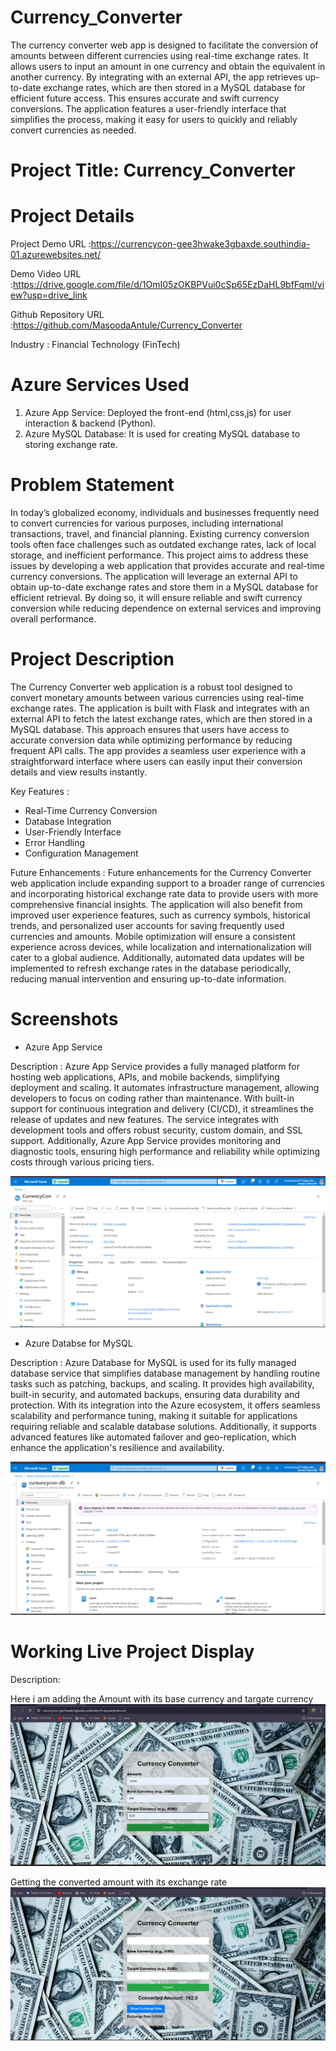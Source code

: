 # Currency_Converter
The currency converter web app is designed to facilitate the conversion of amounts between different currencies using real-time exchange rates. It allows users to input an amount in one currency and obtain the equivalent in another currency. By integrating with an external API, the app retrieves up-to-date exchange rates, which are then stored in a MySQL database for efficient future access. This ensures accurate and swift currency conversions. The application features a user-friendly interface that simplifies the process, making it easy for users to quickly and reliably convert currencies as needed.
# Project Title: Currency_Converter
# Project Details
Project Demo URL :https://currencycon-gee3hwake3gbaxde.southindia-01.azurewebsites.net/

Demo Video URL :https://drive.google.com/file/d/1OmI05zOKBPVui0cSp65EzDaHL9bfFqml/view?usp=drive_link

Github Repository URL :https://github.com/MasoodaAntule/Currency_Converter

Industry : Financial Technology (FinTech)
# Azure Services Used
1. Azure App Service:
Deployed the front-end (html,css,js) for user interaction & backend (Python).
2. Azure MySQL Database:
It is used for creating MySQL database to storing exchange rate.
# Problem Statement
In today’s globalized economy, individuals and businesses frequently need to convert currencies for various purposes, including international transactions, travel, and financial planning. Existing currency conversion tools often face challenges such as outdated exchange rates, lack of local storage, and inefficient performance. This project aims to address these issues by developing a web application that provides accurate and real-time currency conversions. The application will leverage an external API to obtain up-to-date exchange rates and store them in a MySQL database for efficient retrieval. By doing so, it will ensure reliable and swift currency conversion while reducing dependence on external services and improving overall performance.
# Project Description
The Currency Converter web application is a robust tool designed to convert monetary amounts between various currencies using real-time exchange rates. The application is built with Flask and integrates with an external API to fetch the latest exchange rates, which are then stored in a MySQL database. This approach ensures that users have access to accurate conversion data while optimizing performance by reducing frequent API calls. The app provides a seamless user experience with a straightforward interface where users can easily input their conversion details and view results instantly.

Key Features :
+ Real-Time Currency Conversion
+ Database Integration
+ User-Friendly Interface
+ Error Handling
+ Configuration Management

Future Enhancements :
Future enhancements for the Currency Converter web application include expanding support to a broader range of currencies and incorporating historical exchange rate data to provide users with more comprehensive financial insights. The application will also benefit from improved user experience features, such as currency symbols, historical trends, and personalized user accounts for saving frequently used currencies and amounts. Mobile optimization will ensure a consistent experience across devices, while localization and internationalization will cater to a global audience. Additionally, automated data updates will be implemented to refresh exchange rates in the database periodically, reducing manual intervention and ensuring up-to-date information.

# Screenshots
- Azure App Service

Description : 
Azure App Service provides a fully managed platform for hosting web applications, APIs, and mobile backends, simplifying deployment and scaling. It automates infrastructure management, allowing developers to focus on coding rather than maintenance. With built-in support for continuous integration and delivery (CI/CD), it streamlines the release of updates and new features. The service integrates with development tools and offers robust security, custom domain, and SSL support. Additionally, Azure App Service provides monitoring and diagnostic tools, ensuring high performance and reliability while optimizing costs through various pricing tiers.

![Screenshot](https://github.com/MasoodaAntule/Currency_Converter/blob/main/screenshorts/Screenshot%202024-09-11%20173606.png)

- Azure Databse for MySQL

Description :
Azure Database for MySQL is used for its fully managed database service that simplifies database management by handling routine tasks such as patching, backups, and scaling. It provides high availability, built-in security, and automated backups, ensuring data durability and protection. With its integration into the Azure ecosystem, it offers seamless scalability and performance tuning, making it suitable for applications requiring reliable and scalable database solutions. Additionally, it supports advanced features like automated failover and geo-replication, which enhance the application's resilience and availability.

![Screenshot](https://github.com/MasoodaAntule/Currency_Converter/blob/main/screenshorts/Screenshot%202024-09-11%20174915.png)

# Working Live Project Display
Description:

Here i am adding the Amount with its base currency and targate currency
![Screenshot](https://github.com/MasoodaAntule/Currency_Converter/blob/main/screenshorts/Screenshot%202024-09-11%20180524.png)

Getting the converted amount with its exchange rate 
![Screenshot](https://github.com/MasoodaAntule/Currency_Converter/blob/main/screenshorts/Screenshot%202024-09-11%20180702.png)

